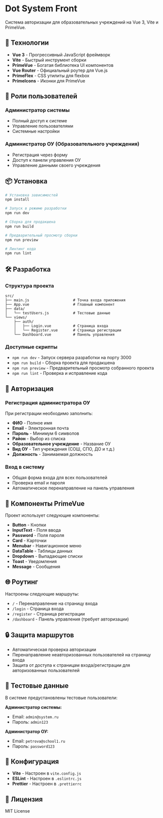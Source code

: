 # Dot System Front

Система авторизации для образовательных учреждений на Vue 3, Vite и PrimeVue.

## 🚀 Технологии

- **Vue 3** - Прогрессивный JavaScript фреймворк
- **Vite** - Быстрый инструмент сборки
- **PrimeVue** - Богатая библиотека UI компонентов
- **Vue Router** - Официальный роутер для Vue.js
- **PrimeFlex** - CSS утилиты для flexbox
- **PrimeIcons** - Иконки для PrimeVue

## 👥 Роли пользователей

### Администратор системы
- Полный доступ к системе
- Управление пользователями
- Системные настройки

### Администратор ОУ (Образовательного учреждения)
- Регистрация через форму
- Доступ к панели управления ОУ
- Управление данными своего учреждения

## 📦 Установка

```bash
# Установка зависимостей
npm install

# Запуск в режиме разработки
npm run dev

# Сборка для продакшена
npm run build

# Предварительный просмотр сборки
npm run preview

# Линтинг кода
npm run lint
```

## 🛠️ Разработка

### Структура проекта

```
src/
├── main.js                    # Точка входа приложения
├── App.vue                    # Главный компонент
├── data/
│   └── testUsers.js           # Тестовые данные
└── views/
    ├── auth/
    │   ├── Login.vue          # Страница входа
    │   └── Register.vue       # Страница регистрации
    └── Dashboard.vue          # Панель управления
```

### Доступные скрипты

- `npm run dev` - Запуск сервера разработки на порту 3000
- `npm run build` - Сборка проекта для продакшена
- `npm run preview` - Предварительный просмотр собранного проекта
- `npm run lint` - Проверка и исправление кода

## 🔐 Авторизация

### Регистрация администратора ОУ
При регистрации необходимо заполнить:
- **ФИО** - Полное имя
- **Email** - Электронная почта
- **Пароль** - Минимум 6 символов
- **Район** - Выбор из списка
- **Образовательное учреждение** - Название ОУ
- **Вид ОУ** - Тип учреждения (СОШ, СПО, ДО и т.д.)
- **Должность** - Занимаемая должность

### Вход в систему
- Общая форма входа для всех пользователей
- Проверка email и пароля
- Автоматическое перенаправление на панель управления

## 🎨 Компоненты PrimeVue

Проект использует следующие компоненты:

- **Button** - Кнопки
- **InputText** - Поля ввода
- **Password** - Поля пароля
- **Card** - Карточки
- **Menubar** - Навигационное меню
- **DataTable** - Таблицы данных
- **Dropdown** - Выпадающие списки
- **Toast** - Уведомления
- **Message** - Сообщения

## 🌐 Роутинг

Настроены следующие маршруты:

- `/` - Перенаправление на страницу входа
- `/login` - Страница входа
- `/register` - Страница регистрации
- `/dashboard` - Панель управления (требует авторизации)

## 🔒 Защита маршрутов

- Автоматическая проверка авторизации
- Перенаправление неавторизованных пользователей на страницу входа
- Защита от доступа к страницам входа/регистрации для авторизованных пользователей

## 🧪 Тестовые данные

В системе предустановлены тестовые пользователи:

**Администратор системы:**
- Email: `admin@system.ru`
- Пароль: `admin123`

**Администратор ОУ:**
- Email: `petrova@school1.ru`
- Пароль: `password123`

## 🔧 Конфигурация

- **Vite** - Настроен в `vite.config.js`
- **ESLint** - Настроен в `.eslintrc.js`
- **Prettier** - Настроен в `.prettierrc`

## 📄 Лицензия

MIT License
